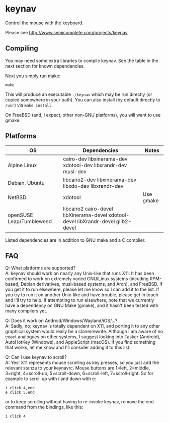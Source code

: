 keynav
======

Control the mouse with the keyboard.

Please see http://www.semicomplete.com/projects/keynav


Compiling
---------

You may need some extra libraries to compile keynav. See the table in the next
section for known dependencies.

Next you simply run make:

    make

This will produce an executable `./keynav` which may be run directly (or copied
somewhere in your path). You can also install (by default directly to `/usr`)
via `make install`.

On FreeBSD (and, I expect, other non-GNU platforms), you will want to use gmake.


Platforms
---------

| OS             |      Dependencies      |   Notes   |
|----------------|------------------------|-----------|
| Alpine Linux   | cairo-dev libxinerama-dev xdotool-dev libxrandr-dev musl-dev |  |
| Debian, Ubuntu |  libcairo2-dev libxinerama-dev libxdo-dev libxrandr-dev |  |
| NetBSD         | xdotool                | Use gmake |
| openSUSE Leap/Tumbleweed | libcairo2 cairo-devel libXinerama-devel xdotool-devel libXrandr-devel glib2-devel |           |

Listed dependencies are in addition to GNU make and a C compiler.


FAQ
---

Q: What platforms are supported?  
A: keynav should work on nearly any Unix-like that runs X11. It has been
confirmed to work on extremely varied GNU/Linux systems (incuding RPM-based,
Debian derivatives, musl-based systems, and Arch), and FreeBSD. If you get it to
run elsewhere, please let me know so I can add it to the list. If you try to run
it on another Unix-like and have trouble, please get in touch and I'll try to
help. If attempting to run elsewhere, note that we currently have a dependency
on GNU Make (gmake), and it hasn't been tested with many compilers yet.

Q: Does it work on Android/Windows/Wayland/iOS/...?  
A: Sadly, no; keynav is totally dependent on X11, and porting it to any other
graphical system would really be a clone/rewrite. Although I am aware of no
exact analogues on other systems, I suggest looking into Tasker (Android),
AutoHotKey (Windows), and AppleScript (macOS). If you find something that works,
let me know and I'll consider adding it to this list.

Q: Can I use keynav to scroll?  
A: Yes! X11 represents mouse scrolling as key presses, so you just add the
relevant stanza to your keynavrc.  Mouse buttons are
1=left, 2=middle, 3=right, 4=scroll-up, 5=scroll-down, 6=scroll-left, 7=scroll-right. So for example to scroll up with i and down with e:
```
i click 4,end
e click 5,end
```
or to keep scrolling without having to re-invoke keynav, remove the end command from the bindings, like this:
```
i click 4
```
